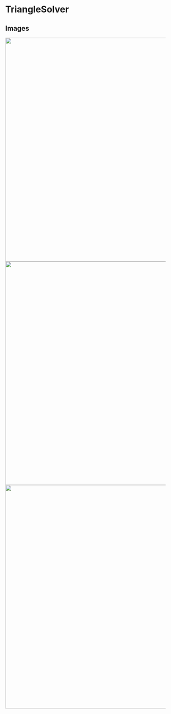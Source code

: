 # TriangleSolver

## Images
<img src="https://github.com/ashen99/TriangleSolver/assets/29306300/c11e1c2d-64cc-46e6-81f8-31edc13875f6" height="700">
<img src="https://github.com/ashen99/TriangleSolver/assets/29306300/131c68ea-2122-4c7e-9214-bf15bf1c8a47" height="700">
<img src="https://github.com/ashen99/TriangleSolver/assets/29306300/6b02a5ed-e22c-4b56-bf47-a33d093cad04" height="700">



